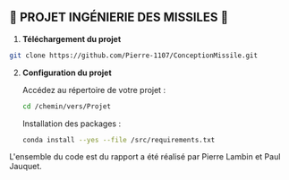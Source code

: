 ## 🚀 PROJET INGÉNIERIE DES MISSILES 🚀

1. **Téléchargement du projet**

 ```bash
git clone https://github.com/Pierre-1107/ConceptionMissile.git
```

2. **Configuration du projet**
   
   Accédez au répertoire de votre projet :

   ```bash
   cd /chemin/vers/Projet
   ```
   
   Installation des packages :
   ```bash
   conda install --yes --file /src/requirements.txt
   ```

L'ensemble du code est du rapport a été réalisé par Pierre Lambin et Paul Jauquet.
